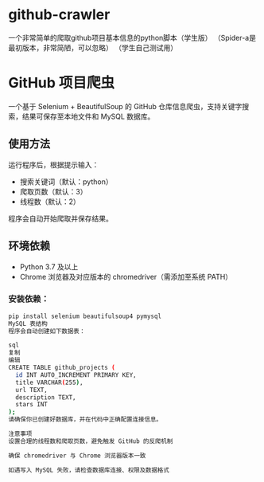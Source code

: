 # github-crawler
一个非常简单的爬取github项目基本信息的python脚本（学生版）
（Spider-a是最初版本，非常简陋，可以忽略）
（学生自己测试用）
# GitHub 项目爬虫

一个基于 Selenium + BeautifulSoup 的 GitHub 仓库信息爬虫，支持关键字搜索，结果可保存至本地文件和 MySQL 数据库。

## 使用方法

运行程序后，根据提示输入：

- 搜索关键词（默认：python）
- 爬取页数（默认：3）
- 线程数（默认：2）

程序会自动开始爬取并保存结果。

## 环境依赖

- Python 3.7 及以上
- Chrome 浏览器及对应版本的 chromedriver（需添加至系统 PATH）

### 安装依赖：

```bash
pip install selenium beautifulsoup4 pymysql
MySQL 表结构
程序会自动创建如下数据表：

sql
复制
编辑
CREATE TABLE github_projects (
  id INT AUTO_INCREMENT PRIMARY KEY,
  title VARCHAR(255),
  url TEXT,
  description TEXT,
  stars INT
);
请确保你已创建好数据库，并在代码中正确配置连接信息。

注意事项
设置合理的线程数和爬取页数，避免触发 GitHub 的反爬机制

确保 chromedriver 与 Chrome 浏览器版本一致

如遇写入 MySQL 失败，请检查数据库连接、权限及数据格式
